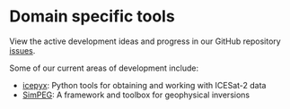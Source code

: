 # Domain specific tools

View the active development ideas and progress in our GitHub repository [issues](https://github.com/pangeo-data/jupyter-earth/issues).

Some of our current areas of development include:

* [icepyx](https://icepyx.readthedocs.io/en/latest/): Python tools for obtaining and working with ICESat-2 data
* [SimPEG](https://docs.simpeg.xyz): A framework and toolbox for geophysical inversions
